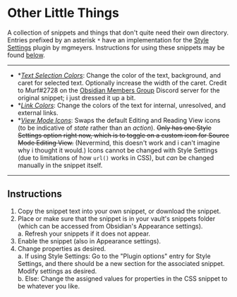 # Other Little Things
A collection of snippets and things that don't quite need their own directory. Entries prefixed by an asterisk `*` have an implementation for the [Style Settings](https://github.com/mgmeyers/obsidian-style-settings) plugin by mgmeyers. Instructions for using these snippets may be found [below](#instructions).

---
- \**[Text Selection Colors](https://github.com/sailKiteV/Obsidian-Snippets-and-Demos/blob/master/OtherLittleThings/TextSelectionColors.css)*: Change the color of the text, background, and caret for selected text. Optionally increase the width of the caret. Credit to Murf#2728 on the [Obsidian Members Group](https://obsidian.md/community) Discord server for the original snippet; i just dressed it up a bit.
- \**[Link Colors](https://github.com/sailKiteV/Obsidian-Snippets-and-Demos/blob/master/OtherLittleThings/LinkColors.css)*: Change the colors of the text for internal, unresolved, and external links.
- \**[View Mode Icons](https://github.com/sailKiteV/Obsidian-Snippets-and-Demos/blob/master/OtherLittleThings/ViewModeIcons.css)*: Swaps the default Editing and Reading View icons (to be indicative of *state* rather than an *action*). ~~Only has one Style Settings option right now, which is to toggle on a custom icon for Source Mode Editing View.~~ (Nevermind, this doesn't work and i can't imagine why i thought it would.) Icons cannot be changed with Style Settings (due to limitations of how `url()` works in CSS), but *can* be changed manually in the snippet itself.

---
## Instructions
1. Copy the snippet text into your own snippet, or download the snippet.
2. Place or make sure that the snippet is in your vault's snippets folder (which can be accessed from Obsidian's Appearance settings).  
    a. Refresh your snippets if it does not appear.
3. Enable the snippet (also in Appearance settings).
4. Change properties as desired.  
    a. If using Style Settings: Go to the "Plugin options" entry for Style Settings, and there should be a new section for the associated snippet. Modify settings as desired.  
    b. Else: Change the assigned values for properties in the CSS snippet to be whatever you like.
